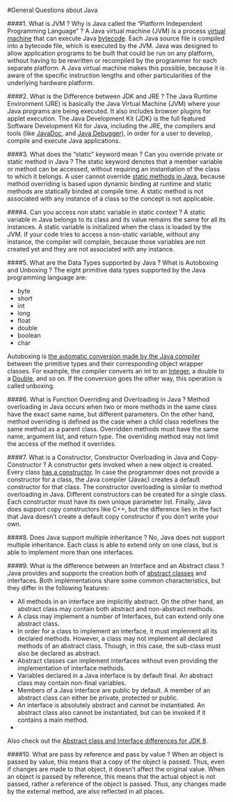 #General Questions about Java

####1. What is JVM ? Why is Java called the “Platform Independent Programming Language” ?
A Java virtual machine (JVM) is a process [virtual machine](http://www.javacodegeeks.com/2013/12/part-1-of-3-synopsis-of-articles-videos-on-performance-tuning-jvm-gc-in-java-mechanical-sympathy-et-al.html) that can execute Java [bytecode](http://www.javacodegeeks.com/2013/12/mastering-java-bytecode.html). Each Java source file is compiled into a bytecode file, which is executed by the JVM. Java was designed to allow application programs to be built that could be run on any platform, without having to be rewritten or recompiled by the programmer for each separate platform. A Java virtual machine makes this possible, because it is aware of the specific instruction lengths and other particularities of the underlying hardware platform.

####2. What is the Difference between JDK and JRE ? 
The Java Runtime Environment (JRE) is basically the Java Virtual Machine (JVM) where your Java programs are being executed. It also includes browser plugins for applet execution. The Java Development Kit (JDK) is the full featured Software Development Kit for Java, including the JRE, the compilers and tools (like [JavaDoc](http://docs.oracle.com/javase/7/docs/technotes/tools/windows/javadoc.html), and [Java Debugger](http://docs.oracle.com/javase/7/docs/technotes/tools/windows/jdb.html)), in order for a user to develop, compile and execute Java applications.

####3. What does the “static” keyword mean ? Can you override private or static method in Java ? 
The static keyword denotes that a member variable or method can be accessed, without requiring an instantiation of the class to which it belongs. A user cannot override [static methods in Java](http://www.javacodegeeks.com/2012/05/java-static-methods-can-be-code-smell.html), because method overriding is based upon dynamic binding at runtime and static methods are statically binded at compile time. A static method is not associated with any instance of a class so the concept is not applicable.

####4. Can you access non static variable in static context ?
A static variable in Java belongs to its class and its value remains the same for all its instances. A static variable is initialized when the class is loaded by the JVM. If your code tries to access a non-static variable, without any instance, the compiler will complain, because those variables are not created yet and they are not associated with any instance.

####5. What are the Data Types supported by Java ? What is Autoboxing and Unboxing ?
The eight primitive data types supported by the Java programming language are:

* byte
* short
* int
* long
* float
* double
* boolean
* char

Autoboxing is [the automatic conversion made by the Java compiler](http://www.javacodegeeks.com/2013/07/java-generics-tutorial-example-class-interface-methods-wildcards-and-much-more.html) between the primitive types and their corresponding object wrapper classes. For example, the compiler converts an int to an [Integer](http://docs.oracle.com/javase/7/docs/api/java/lang/Integer.html?is-external=true), a double to a [Double](http://docs.oracle.com/javase/7/docs/api/java/lang/Double.html), and so on. If the conversion goes the other way, this operation is called unboxing.

####6. What is Function Overriding and Overloading in Java ?
Method overloading in Java occurs when two or more methods in the same class have the exact same name, but different parameters. On the other hand, method overriding is defined as the case when a child class redefines the same method as a parent class. Overridden methods must have the same name, argument list, and return type. The overriding method may not limit the access of the method it overrides.

####7. What is a Constructor, Constructor Overloading in Java and Copy-Constructor ? 
A constructor gets invoked when a new object is created. Every class [has a constructor](http://www.javacodegeeks.com/2014/01/which-is-better-option-cloning-or-copy-constructors.html). In case the programmer does not provide a constructor for a class, the Java compiler (Javac) creates a default constructor for that class. The constructor overloading is similar to method overloading in Java. Different constructors can be created for a single class. Each constructor must have its own unique parameter list. Finally, Java does support copy constructors like C++, but the difference lies in the fact that Java doesn’t create a default copy constructor if you don’t write your own.

####8. Does Java support multiple inheritance ? 
No, Java does not support multiple inheritance. Each class is able to extend only on one class, but is able to implement more than one interfaces.

####9. What is the difference between an Interface and an Abstract class ? 
Java provides and supports the creation both of [abstract classes](http://examples.javacodegeeks.com/java-basics/java-abstract-class-example/) and interfaces. Both implementations share some common characteristics, but they differ in the following features:

* All methods in an interface are implicitly abstract. On the other hand, an abstract class may contain both abstract and non-abstract methods.
* A class may implement a number of Interfaces, but can extend only one abstract class.
* In order for a class to implement an interface, it must implement all its declared methods. However, a class may not implement all declared methods of an abstract class. Though, in this case, the sub-class must also be declared as abstract.
* Abstract classes can implement interfaces without even providing the implementation of interface methods.
* Variables declared in a Java interface is by default final. An abstract class may contain non-final variables.
* Members of a Java interface are public by default. A member of an abstract class can either be private, protected or public.
* An interface is absolutely abstract and cannot be instantiated. An abstract class also cannot be instantiated, but can be invoked if it contains a main method.
* 
Also check out the [Abstract class and Interface differences for JDK 8](http://www.javacodegeeks.com/2014/04/abstract-class-versus-interface-in-the-jdk-8-era.html).

####10. What are pass by reference and pass by value ? 
When an object is passed by value, this means that a copy of the object is passed. Thus, even if changes are made to that object, it doesn’t affect the original value. When an object is passed by reference, this means that the actual object is not passed, rather a reference of the object is passed. Thus, any changes made by the external method, are also reflected in all places.